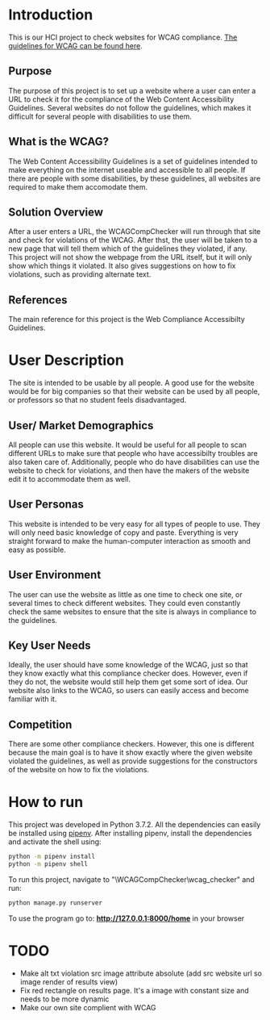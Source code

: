 # Introduction
This is our HCI project to check websites for WCAG compliance. [The guidelines for WCAG can be found here][wcag].

## Purpose
The purpose of this project is to set up a website where a user can enter a URL to check it for the compliance of the Web Content Accessibility Guidelines. Several websites do not follow the guidelines, which makes it difficult for several people with disabilities to use them. 

## What is the WCAG?
The Web Content Accessibility Guidelines is a set of guidelines intended to make everything on the internet useable and accessible to all people. If there are people with some disabilities, by these guidelines, all websites are required to make them accomodate them.

## Solution Overview
After a user enters a URL, the WCAGCompChecker will run through that site and check for violations of the WCAG. After thst, the user will be taken to a new page that will tell them which of the guidelines they violated, if any. This project will not show the webpage from the URL itself, but it will only show which things it violated. It also gives suggestions on how to fix violations, such as providing alternate text.

## References
The main reference for this project is the Web Compliance Accessibilty Guidelines.

# User Description
The site is intended to be usable by all people. A good use for the website would be for big companies so that their website can be used by all people, or professors so that no student feels disadvantaged.

## User/ Market Demographics
All people can use this website. It would be useful for all people to scan different URLs to make sure that people who have accessibilty troubles are also taken care of. Additionally, people who do have disabilities can use the website to check for violations, and then have the makers of the website edit it to accommodate them as well.

## User Personas
This website is intended to be very easy for all types of people to use. They will only need basic knowledge of copy and paste. Everything is very straight forward to make the human-computer interaction as smooth and easy as possible.

## User Environment
The user can use the website as little as one time to check one site, or several times to check different websites. They could even constantly check the same websites to ensure that the site is always in compliance to the guidelines.

## Key User Needs
Ideally, the user should have some knowledge of the WCAG, just so that they know exactly what this compliance checker does. However, even if they do not, the website would still help them get some sort of idea. Our website also links to the WCAG, so users can easily access and become familiar with it.

## Competition
There are some other compliance checkers. However, this one is different because the main goal is to have it show exactly where the given website violated the guidelines, as well as provide suggestions for the constructors of the website on how to fix the violations.

# How to run
This project was developed in Python 3.7.2. All the dependencies can easily be installed using [pipenv][pipenv]. After installing pipenv, install the dependencies and activate the shell using:
```sh
python -m pipenv install
python -m pipenv shell
```

To run this project, navigate to "\WCAGCompChecker\wcag_checker" and run:
```sh
python manage.py runserver
```

To use the program go to: **http://127.0.0.1:8000/home** in your browser

# TODO
- Make alt txt violation src image attribute absolute (add src website url so image render of results view)
- Fix red rectangle on results page. It's a image with constant size and needs to be more dynamic
- Make our own site complient with WCAG

[pipenv]: <https://pipenv.readthedocs.io/en/latest/install/#installing-pipenv>
[wcag]: <https://www.w3.org/WAI/standards-guidelines/wcag/>

